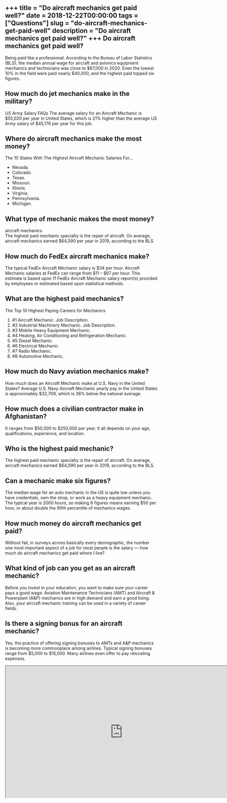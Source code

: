 +++
title = "Do aircraft mechanics get paid well?"
date = 2018-12-22T00:00:00
tags = ["Questions"]
slug = "do-aircraft-mechanics-get-paid-well"
description = "Do aircraft mechanics get paid well?"
+++
Do aircraft mechanics get paid well?
------------------------------------

Being paid like a professional. According to the Bureau of Labor Statistics (BLS), the median annual wage for aircraft and avionics equipment mechanics and technicians was close to $67,000 in 2020. Even the lowest 10% in the field were paid nearly $40,000, and the highest paid topped six figures.

How much do jet mechanics make in the military?
-----------------------------------------------

US Army Salary FAQs The average salary for an Aircraft Mechanic is $55,020 per year in United States, which is 21% higher than the average US Army salary of $45,176 per year for this job.

Where do aircraft mechanics make the most money?
------------------------------------------------

The 10 States With The Highest Aircraft Mechanic Salaries For…

- Nevada.
- Colorado.
- Texas.
- Missouri.
- Illinois.
- Virginia.
- Pennsylvania.
- Michigan.

What type of mechanic makes the most money?
-------------------------------------------

aircraft mechanics  
The highest paid mechanic specialty is the repair of aircraft. On average, aircraft mechanics earned ​$64,090​ per year in 2019, according to the BLS.

How much do FedEx aircraft mechanics make?
------------------------------------------

The typical FedEx Aircraft Mechanic salary is $34 per hour. Aircraft Mechanic salaries at FedEx can range from $11 – $67 per hour. This estimate is based upon 11 FedEx Aircraft Mechanic salary report(s) provided by employees or estimated based upon statistical methods.

What are the highest paid mechanics?
------------------------------------

The Top 10 Highest Paying Careers for Mechanics

1. \#1 Aircraft Mechanic. Job Description.
2. \#2 Industrial Machinery Mechanic. Job Description.
3. \#3 Mobile Heavy Equipment Mechanic.
4. \#4 Heating, Air Conditioning and Refrigeration Mechanic.
5. \#5 Diesel Mechanic.
6. \#6 Electrical Mechanic.
7. \#7 Radio Mechanic.
8. \#8 Automotive Mechanic.

How much do Navy aviation mechanics make?
-----------------------------------------

How much does an Aircraft Mechanic make at U.S. Navy in the United States? Average U.S. Navy Aircraft Mechanic yearly pay in the United States is approximately $32,709, which is 38% below the national average.

How much does a civilian contractor make in Afghanistan?
--------------------------------------------------------

It ranges from $50,000 to $250,000 per year. It all depends on your age, qualifications, experience, and location.

Who is the highest paid mechanic?
---------------------------------

The highest paid mechanic specialty is the repair of aircraft. On average, aircraft mechanics earned ​$64,090​ per year in 2019, according to the BLS.

Can a mechanic make six figures?
--------------------------------

The median wage for an auto mechanic in the US is quite low unless you have credentials, own the shop, or work as a heavy equipment mechanic. The typical year is 2000 hours, so making 6 figures means earning $50 per hour, or about double the 90th percentile of mechanics wages.

How much money do aircraft mechanics get paid?
----------------------------------------------

Without fail, in surveys across basically every demographic, the number one most important aspect of a job for most people is the salary — how much do aircraft mechanics get paid where I live?

What kind of job can you get as an aircraft mechanic?
-----------------------------------------------------

Before you invest in your education, you want to make sure your career pays a good wage. Aviation Maintenance Technicians (AMT) and Aircraft &amp; Powerplant (A&amp;P) mechanics are in high demand and earn a good living. Also, your aircraft mechanic training can be used in a variety of career fields.

Is there a signing bonus for an aircraft mechanic?
--------------------------------------------------

Yes, the practice of offering signing bonuses to AMTs and A&amp;P mechanics is becoming more commonplace among airlines. Typical signing bonuses range from $5,000 to $15,000. Many airlines even offer to pay relocating expenses.

<iframe allow="accelerometer; autoplay; clipboard-write; encrypted-media; gyroscope; picture-in-picture" allowfullscreen="" class="__youtube_prefs__  epyt-is-override  no-lazyload" data-no-lazy="1" data-origheight="433" data-origwidth="770" data-skipgform_ajax_framebjll="" height="433" id="_ytid_93199" loading="lazy" src="https://www.youtube.com/embed/SQat1x-dWFM?enablejsapi=1&autoplay=0&cc_load_policy=0&cc_lang_pref=&iv_load_policy=1&loop=0&modestbranding=0&rel=1&fs=1&playsinline=0&autohide=2&theme=dark&color=red&controls=1&" title="YouTube player" width="770"></iframe>